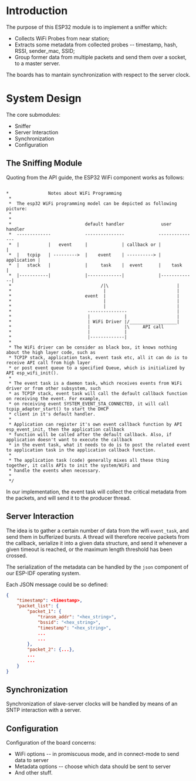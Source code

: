 # Introduction

The purpose of this ESP32 module is to implement a sniffer which:

- Collects WiFi Probes from near station;
- Extracts some metadata from collected probes -- timestamp, hash, RSSI, sender_mac, SSID;
- Group former data from multiple packets and send them over a socket, to a master server.

The boards has to mantain synchronization with respect to the server clock.

# System Design

The core submodules:

- Sniffer
- Server Interaction
- Synchronization
- Configuration

## The Sniffing Module

Quoting from the API guide, the ESP32 WiFi component works as follows:

```

*               Notes about WiFi Programming
 *
 *  The esp32 WiFi programming model can be depicted as following picture:
 *
 *
 *                            default handler              user handler
 *  -------------             ---------------             ---------------
 *  |           |   event     |             | callback or |             |
 *  |   tcpip   | --------->  |    event    | ----------> | application |
 *  |   stack   |             |     task    |  event      |    task     |
 *  |-----------|             |-------------|             |-------------|
 *                                  /|\                          |
 *                                   |                           |
 *                            event  |                           |
 *                                   |                           |
 *                                   |                           |
 *                             ---------------                   |
 *                             |             |                   |
 *                             | WiFi Driver |/__________________|
 *                             |             |\     API call
 *                             |             |
 *                             |-------------|
 *
 * The WiFi driver can be consider as black box, it knows nothing about the high layer code, such as
 * TCPIP stack, application task, event task etc, all it can do is to receive API call from high layer
 * or post event queue to a specified Queue, which is initialized by API esp_wifi_init().
 *
 * The event task is a daemon task, which receives events from WiFi driver or from other subsystem, such
 * as TCPIP stack, event task will call the default callback function on receiving the event. For example,
 * on receiving event SYSTEM_EVENT_STA_CONNECTED, it will call tcpip_adapter_start() to start the DHCP
 * client in it's default handler.
 *
 * Application can register it's own event callback function by API esp_event_init, then the application callback
 * function will be called after the default callback. Also, if application doesn't want to execute the callback
 * in the event task, what it needs to do is to post the related event to application task in the application callback function.
 *
 * The application task (code) generally mixes all these thing together, it calls APIs to init the system/WiFi and
 * handle the events when necessary.
 *
 */
```

In our implementation, the event task will collect the critical metadata from the packets, and will send it to the producer thread.

## Server Interaction

The idea is to gather a certain number of data from the wifi `event_task`, and send them in bufferized bursts.
A thread will therefore receive packets from the callback, serialize it into a given data structure, and send it whenever
a given timeout is reached, or the maximum length threshold has been crossed.

The serialization of the metadata can be handled by the `json` component of our ESP-IDF operating system.

Each JSON message could be so defined:
```json
{
	"timestamp": <timestamp>,
	"packet_list": {
		"packet_1": {
			"transm_addr": "<hex_string>",
			"bssid": "<hex_string>",
			"timestamp": "<hex_string>",
			...
			...
		},
		"packet_2": {...},
		...
		...
	}
}
```
## Synchronization

Synchronization of slave-server clocks will be handled by means of an SNTP interaction with a server.

## Configuration

Configuration of the board concerns:

- WiFi options -- in promiscuous mode, and in connect-mode to send data to server
- Metadata options -- choose which data should be sent to server
- And other stuff.
